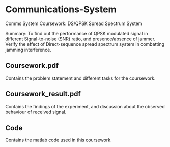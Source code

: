 # Communications-System
Comms System Coursework: DS/QPSK Spread Spectrum System

Summary: To find out the performance of QPSK modulated signal in different Signal-to-noise (SNR) ratio, and presence/absence of jammer. Verify the effect of Direct-sequence spread spectrum system in combatting jamming interference. 

## Coursework.pdf
Contains the problem statement and different tasks for the coursework. 

## Coursework_result.pdf
Contains the findings of the experiment, and discussion about the observed behaviour of received signal. 

## Code
Contains the matlab code used in this coursework. 
